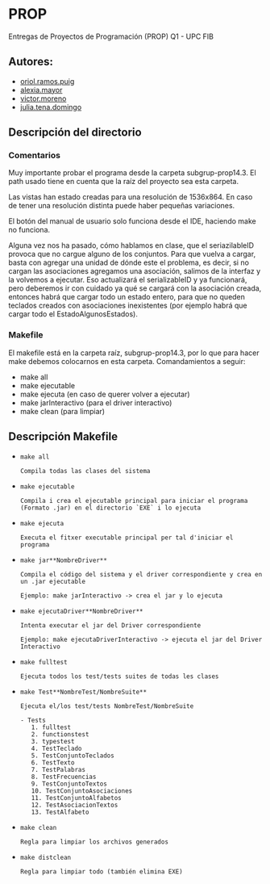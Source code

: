 # PROP
Entregas de Proyectos de Programación (PROP) Q1 - UPC FIB

## Autores:
* [oriol.ramos.puig](oriol.ramos.puig@estudiantat.upc.edu)
* [alexia.mayor](alexia.mayor@estudiantat.upc.edu)
* [victor.moreno](victor.moreno@estudiantat.upc.edu)
* [julia.tena.domingo](julia.tena.domingo@estudiantat.upc.edu)

## Descripción del directorio 

### Comentarios

Muy importante probar el programa desde la carpeta subgrup-prop14.3. El path usado tiene en cuenta que la raíz del
proyecto sea esta carpeta.

Las vistas han estado creadas para una resolución de 1536x864. En caso de tener una resolución distinta
puede haber pequeñas variaciones.

El botón del manual de usuario solo funciona desde el IDE, haciendo make no funciona.

Alguna vez nos ha pasado, cómo hablamos en clase, que el seriazilableID provoca que no cargue alguno de los conjuntos. 
Para que vuelva a cargar, basta con agregar una unidad de dónde este el problema, es decir, si no cargan las asociaciones
agregamos una asociación, salimos de la interfaz y la volvemos a ejecutar. Eso actualizará el serializableID y ya funcionará,
pero deberemos ir con cuidado ya qué se cargará con la asociación creada, entonces habrá que cargar todo un estado entero,
para que no queden teclados creados con asociaciones inexistentes (por ejemplo habrá que cargar todo el EstadoAlgunosEstados).

### Makefile
El makefile está en la carpeta raíz, subgrup-prop14.3, por lo que para hacer make debemos colocarnos en esta carpeta.
Comandamientos a seguir: 
- make all 
- make ejecutable
- make ejecuta (en caso de querer volver a ejecutar)
- make jarInteractivo (para el driver interactivo)
- make clean (para limpiar)

## Descripción Makefile

- `make all`

      Compila todas las clases del sistema

- `make ejecutable`

      Compila i crea el ejecutable principal para iniciar el programa (Formato .jar) en el directorio `EXE` i lo ejecuta

- `make ejecuta`

      Executa el fitxer executable principal per tal d'iniciar el programa

- `make jar**NombreDriver**`

      Compila el código del sistema y el driver correspondiente y crea en un .jar ejecutable

      Ejemplo: make jarInteractivo -> crea el jar y lo ejecuta

- `make ejecutaDriver**NombreDriver**`

      Intenta executar el jar del Driver correspondiente

      Ejemplo: make ejecutaDriverInteractivo -> ejecuta el jar del Driver Interactivo

- `make fulltest`

      Ejecuta todos los test/tests suites de todas les clases

- `make Test**NombreTest/NombreSuite**`

      Ejecuta el/los test/tests NombreTest/NombreSuite

      - Tests
         1. fulltest
         2. functionstest
         3. typestest
         4. TestTeclado
         5. TestConjuntoTeclados
         6. TestTexto
         7. TestPalabras
         8. TestFrecuencias
         9. TestConjuntoTextos
         10. TestConjuntoAsociaciones
         11. TestConjuntoAlfabetos
         12. TestAsociacionTextos
         13. TestAlfabeto

- `make clean`

      Regla para limpiar los archivos generados

- `make distclean`

      Regla para limpiar todo (también elimina EXE)

